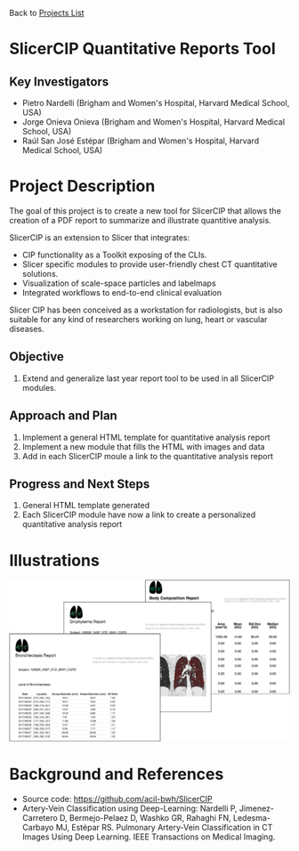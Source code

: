 Back to [Projects List](../../README.md#ProjectsList)

# SlicerCIP Quantitative Reports Tool

## Key Investigators

- Pietro Nardelli (Brigham and Women's Hospital, Harvard Medical School, USA)
- Jorge Onieva Onieva (Brigham and Women's Hospital, Harvard Medical School, USA)
- Raúl San José Estépar (Brigham and Women's Hospital, Harvard Medical School, USA)

# Project Description

The goal of this project is to create a new tool for SlicerCIP that allows the creation of a PDF report to summarize and illustrate quantitive analysis.

SlicerCIP is an extension to Slicer that integrates:

- CIP functionality as a Toolkit exposing of the CLIs.
- Slicer specific modules to provide user-friendly chest CT quantitative solutions.
- Visualization of scale-space particles and labelmaps
- Integrated workflows to end-to-end clinical evaluation

Slicer CIP has been conceived as a workstation for radiologists, but is also suitable for any kind of researchers working on lung, heart or vascular diseases.

## Objective

1. Extend and generalize last year report tool to be used in all SlicerCIP modules. 

## Approach and Plan

1. Implement a general HTML template for quantitative analysis report
2. Implement a new module that fills the HTML with images and data
3. Add in each SlicerCIP moule a link to the quantitative analysis report

## Progress and Next Steps

<!--Describe progress and next steps in a few bullet points as you are making progress.-->
1. General HTML template generated
2. Each SlicerCIP module have now a link to create a personalized quantitative analysis report

# Illustrations

<!--Add pictures and links to videos that demonstrate what has been accomplished.-->

<!--![Report Example 1](PDFReportForEmphysema.png)-->
![Report Example 1](ReportPic.png)
<!--![Report Example 2](PDFReportForAVRatioModule.png)-->

<!--![Some more images](Example2.jpg)-->

# Background and References

<!--Use this space for information that may help people better understand your project, like links to papers, source code, or data.-->

- Source code: https://github.com/acil-bwh/SlicerCIP
- Artery-Vein Classification using Deep-Learning: Nardelli P, Jimenez-Carretero D, Bermejo-Pelaez D, Washko GR, Rahaghi FN, Ledesma-Carbayo MJ, Estépar RS. Pulmonary Artery-Vein Classification in CT Images Using Deep Learning. IEEE Transactions on Medical Imaging.
